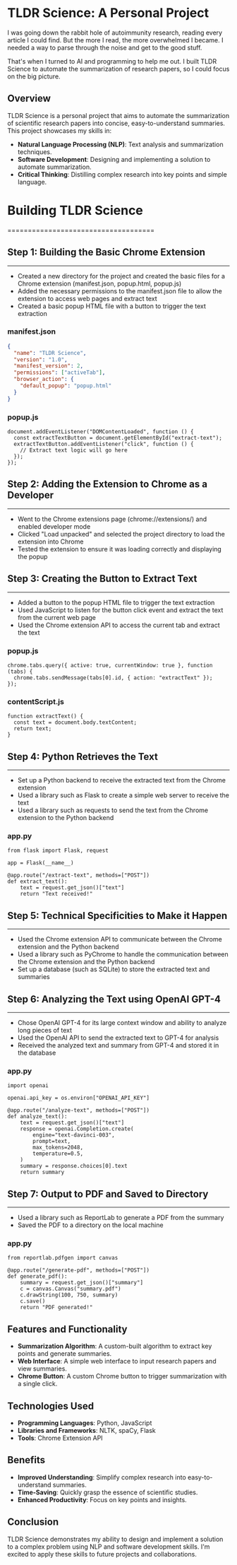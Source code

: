 # TLDR Science: A Personal Project

I was going down the rabbit hole of autoimmunity research, reading every article I could find. But the more I read, the more overwhelmed I became. I needed a way to parse through the noise and get to the good stuff.

That's when I turned to AI and programming to help me out. I built TLDR Science to automate the summarization of research papers, so I could focus on the big picture.


## Overview

TLDR Science is a personal project that aims to automate the summarization of scientific research papers into concise, easy-to-understand summaries. This project showcases my skills in:

* **Natural Language Processing (NLP)**: Text analysis and summarization techniques.
* **Software Development**: Designing and implementing a solution to automate summarization.
* **Critical Thinking**: Distilling complex research into key points and simple language.

# Building TLDR Science
====================================

## Step 1: Building the Basic Chrome Extension
------------------------------------

* Created a new directory for the project and created the basic files for a Chrome extension (manifest.json, popup.html, popup.js)
* Added the necessary permissions to the manifest.json file to allow the extension to access web pages and extract text
* Created a basic popup HTML file with a button to trigger the text extraction

### manifest.json
```json
{
  "name": "TLDR Science",
  "version": "1.0",
  "manifest_version": 2,
  "permissions": ["activeTab"],
  "browser_action": {
    "default_popup": "popup.html"
  }
} 
```
### popup.js
```
document.addEventListener("DOMContentLoaded", function () {
  const extractTextButton = document.getElementById("extract-text");
  extractTextButton.addEventListener("click", function () {
    // Extract text logic will go here
  });
});
```


## Step 2: Adding the Extension to Chrome as a Developer
-----------------------------------------------

* Went to the Chrome extensions page (chrome://extensions/) and enabled developer mode
* Clicked "Load unpacked" and selected the project directory to load the extension into Chrome
* Tested the extension to ensure it was loading correctly and displaying the popup

## Step 3: Creating the Button to Extract Text
-----------------------------------------

* Added a button to the popup HTML file to trigger the text extraction
* Used JavaScript to listen for the button click event and extract the text from the current web page
* Used the Chrome extension API to access the current tab and extract the text

### popup.js
```
chrome.tabs.query({ active: true, currentWindow: true }, function (tabs) {
  chrome.tabs.sendMessage(tabs[0].id, { action: "extractText" });
});
```
### contentScript.js
```
function extractText() {
  const text = document.body.textContent;
  return text;
}
```

## Step 4: Python Retrieves the Text
--------------------------------

* Set up a Python backend to receive the extracted text from the Chrome extension
* Used a library such as Flask to create a simple web server to receive the text
* Used a library such as requests to send the text from the Chrome extension to the Python backend

### app.py
```
from flask import Flask, request

app = Flask(__name__)

@app.route("/extract-text", methods=["POST"])
def extract_text():
    text = request.get_json()["text"]
    return "Text received!"
```

## Step 5: Technical Specificities to Make it Happen
----------------------------------------------

* Used the Chrome extension API to communicate between the Chrome extension and the Python backend
* Used a library such as PyChrome to handle the communication between the Chrome extension and the Python backend
* Set up a database (such as SQLite) to store the extracted text and summaries

## Step 6: Analyzing the Text using OpenAI GPT-4
--------------------------------------------

* Chose OpenAI GPT-4 for its large context window and ability to analyze long pieces of text
* Used the OpenAI API to send the extracted text to GPT-4 for analysis
* Received the analyzed text and summary from GPT-4 and stored it in the database

### app.py
```
import openai

openai.api_key = os.environ["OPENAI_API_KEY"]

@app.route("/analyze-text", methods=["POST"])
def analyze_text():
    text = request.get_json()["text"]
    response = openai.Completion.create(
        engine="text-davinci-003",
        prompt=text,
        max_tokens=2048,
        temperature=0.5,
    )
    summary = response.choices[0].text
    return summary
```

## Step 7: Output to PDF and Saved to Directory
---------------------------------------------

* Used a library such as ReportLab to generate a PDF from the summary
* Saved the PDF to a directory on the local machine

### app.py 
```
from reportlab.pdfgen import canvas

@app.route("/generate-pdf", methods=["POST"])
def generate_pdf():
    summary = request.get_json()["summary"]
    c = canvas.Canvas("summary.pdf")
    c.drawString(100, 750, summary)
    c.save()
    return "PDF generated!"
```
## Features and Functionality

* **Summarization Algorithm**: A custom-built algorithm to extract key points and generate summaries.
* **Web Interface**: A simple web interface to input research papers and view summaries.
* **Chrome Button**: A custom Chrome button to trigger summarization with a single click.

## Technologies Used

* **Programming Languages**: Python, JavaScript
* **Libraries and Frameworks**: NLTK, spaCy, Flask
* **Tools**: Chrome Extension API

## Benefits

* **Improved Understanding**: Simplify complex research into easy-to-understand summaries.
* **Time-Saving**: Quickly grasp the essence of scientific studies.
* **Enhanced Productivity**: Focus on key points and insights.

## Conclusion

TLDR Science demonstrates my ability to design and implement a solution to a complex problem using NLP and software development skills. I'm excited to apply these skills to future projects and collaborations.
